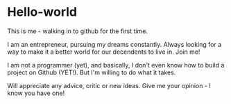 # Hello-world
This is me - walking in to github for the first time.

I am an entrepreneur, pursuing my dreams constantly.
Always looking for a way to make it a better world for our decendents to live in.
Join me!

I am not a programmer (yet), and basically, I don't even know how to build a project on Github (YET!).
But I'm willing to do what it takes.

Will appreciate any advice, critic or new ideas.
Give me your opinion - I know you have one!
